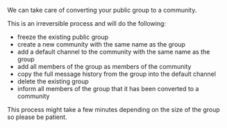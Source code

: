 We can take care of converting your public group to a community.

This is an irreversible process and will do the following:

-   freeze the existing public group
-   create a new community with the same name as the group
-   add a default channel to the community with the same name as the group
-   add all members of the group as members of the community
-   copy the full message history from the group into the default channel
-   delete the existing group
-   inform all members of the group that it has been converted to a community

This process might take a few minutes depending on the size of the group so
please be patient.
